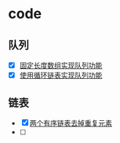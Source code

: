 # code

## 队列

- [x] [固定长度数组实现队列功能](./queue/array_queue.go)
- [x] [使用循环链表实现队列功能](./queue/linkedlist_queue.go)

## 链表
- [x] [两个有序链表去掉重复元素](./linkedlist/two_linkedlist_remove/remove_v2.go)
- [ ] 
